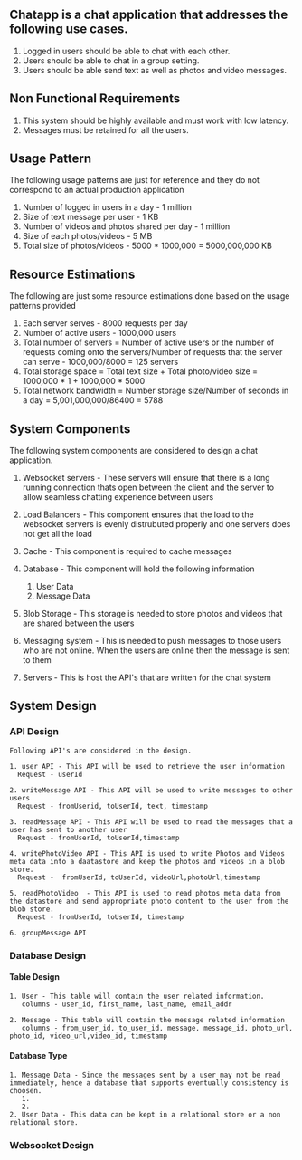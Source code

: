 ## Chatapp is a chat application that addresses the following use cases.

1. Logged in users should be able to chat with each other.
2. Users should be able to chat in a group setting.
3. Users should be able send text as well as photos and video messages.

## Non Functional Requirements

1. This system should be highly available and must work with low latency.
2. Messages must be retained for all the users.

## Usage Pattern

The following usage patterns are just for reference and they do not correspond to an actual production application

1. Number of logged in users in a day - 1 million
2. Size of text message per user - 1 KB
3. Number of videos and photos shared per day - 1 million
4. Size of each photos/videos - 5 MB 
5. Total size of photos/videos - 5000 * 1000,000 = 5000,000,000 KB

## Resource Estimations

The following are just some resource estimations done based on the usage patterns provided

1. Each server serves - 8000 requests per day
2. Number of active users - 1000,000 users
3. Total number of servers = Number of active users or the number of requests coming onto the servers/Number of requests that the server can serve - 1000,000/8000 = 125 servers
4. Total storage space = Total text size + Total photo/video size = 1000,000 * 1 + 1000,000 * 5000
5. Total network bandwidth = Number storage size/Number of seconds in a day =  5,001,000,000/86400 = 5788 

## System Components

The following system components are considered to design a chat application.

1. Websocket servers - These servers will ensure that there is a long running connection thats open between the client and the server to allow seamless chatting experience between users
2. Load Balancers - This component ensures that the load to the websocket servers is evenly distrubuted properly and one servers does not get all the load
3. Cache - This component is required to cache messages 
4. Database - This component will hold the following information

   1. User Data
   2. Message Data
   
5. Blob Storage - This storage is needed to store photos and videos that are shared between the users
6. Messaging system - This is needed to push messages to those users who are not online. When the users are online then the message is sent to them
7. Servers - This is host the API's that are written for the chat system

## System Design
 
### API Design

    Following API's are considered in the design.
 
    1. user API - This API will be used to retrieve the user information
      Request - userId
      
    2. writeMessage API - This API will be used to write messages to other users
      Request - fromUserid, toUserId, text, timestamp
      
    3. readMessage API - This API will be used to read the messages that a user has sent to another user
      Request - fromUserId, toUserId,timestamp
      
    4. writePhotoVideo API - This API is used to write Photos and Videos meta data into a daatastore and keep the photos and videos in a blob store.
      Request -  fromUserId, toUserId, videoUrl,photoUrl,timestamp
      
    5. readPhotoVideo  - This API is used to read photos meta data from the datastore and send appropriate photo content to the user from the blob store.
      Request - fromUserId, toUserId, timestamp
     
    6. groupMessage API

### Database Design
     
   #### Table Design
     
    1. User - This table will contain the user related information.
       columns - user_id, first_name, last_name, email_addr
       
    2. Message - This table will contain the message related information
       columns - from_user_id, to_user_id, message, message_id, photo_url, photo_id, video_url,video_id, timestamp
       
   #### Database Type
   
    1. Message Data - Since the messages sent by a user may not be read immediately, hence a database that supports eventually consistency is choosen.
       1. 
       2. 
    2. User Data - This data can be kept in a relational store or a non relational store.
   
      
       
 ### Websocket Design
 
     
    
